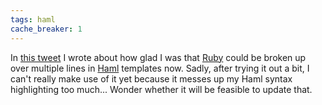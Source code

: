 ```yaml
---
tags: haml
cache_breaker: 1
---
```


In [this tweet](/twitter/349) I wrote about how glad I was that [Ruby](/wiki/Ruby) could be broken up over multiple lines in [Haml](/wiki/Haml) templates now. Sadly, after trying it out a bit, I can't really make use of it yet because it messes up my Haml syntax highlighting too much... Wonder whether it will be feasible to update that.
